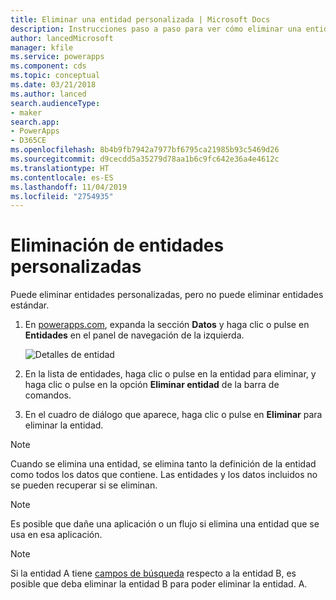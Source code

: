 ```yaml
---
title: Eliminar una entidad personalizada | Microsoft Docs
description: Instrucciones paso a paso para ver cómo eliminar una entidad personalizada y borrar todos los datos de PowerApps
author: lancedMicrosoft
manager: kfile
ms.service: powerapps
ms.component: cds
ms.topic: conceptual
ms.date: 03/21/2018
ms.author: lanced
search.audienceType:
- maker
search.app:
- PowerApps
- D365CE
ms.openlocfilehash: 8b4b9fb7942a7977bf6795ca21985b93c5469d26
ms.sourcegitcommit: d9cecdd5a35279d78aa1b6c9fc642e36a4e4612c
ms.translationtype: HT
ms.contentlocale: es-ES
ms.lasthandoff: 11/04/2019
ms.locfileid: "2754935"
---
```

# <a name="delete-a-custom-entity"></a>Eliminación de entidades personalizadas
Puede eliminar entidades personalizadas, pero no puede eliminar entidades estándar.

1. En [powerapps.com](https://make.powerapps.com/?utm_source=padocs&utm_medium=linkinadoc&utm_campaign=referralsfromdoc), expanda la sección **Datos** y haga clic o pulse en **Entidades** en el panel de navegación de la izquierda.

    ![Detalles de entidad](./media/data-platform-cds-create-entity/entitylist.png "Lista de entidades")

2. En la lista de entidades, haga clic o pulse en la entidad para eliminar, y haga clic o pulse en la opción **Eliminar entidad** de la barra de comandos.

3. En el cuadro de diálogo que aparece, haga clic o pulse en **Eliminar** para eliminar la entidad.

>[!NOTE]
>Cuando se elimina una entidad, se elimina tanto la definición de la entidad como todos los datos que contiene. Las entidades y los datos incluidos no se pueden recuperar si se eliminan.

>[!NOTE]
>Es posible que dañe una aplicación o un flujo si elimina una entidad que se usa en esa aplicación.

>[!NOTE]
>Si la entidad A tiene [campos de búsqueda](data-platform-entity-lookup.md) respecto a la entidad B, es posible que deba eliminar la entidad B para poder eliminar la entidad. A.

